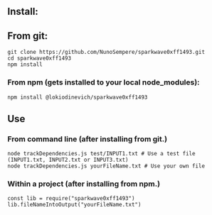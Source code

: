 
## Install:

## From git:
```
git clone https://github.com/NunoSempere/sparkwave0xff1493.git
cd sparkwave0xff1493
npm install
```
### From npm (gets installed to your local node_modules):
```
npm install @lokiodinevich/sparkwave0xff1493
```

## Use

### From command line (after installing from git.)
```
node trackDependencies.js test/INPUT1.txt # Use a test file (INPUT1.txt, INPUT2.txt or INPUT3.txt)
node trackDependencies.js yourFileName.txt # Use your own file
```

### Within a project (after installing from npm.)
```
const lib = require("sparkwave0xff1493")
lib.fileNameIntoOutput("yourFileName.txt")

```